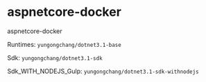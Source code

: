 # aspnetcore-docker
aspnetcore-docker

Runtimes: `yungongchang/dotnet3.1-base`

Sdk: `yungongchang/dotnet3.1-sdk`

Sdk_WITH_NODEJS_Gulp: `yungongchang/dotnet3.1-sdk-withnodejs`

